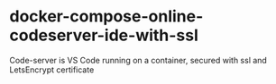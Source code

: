 # docker-compose-online-codeserver-ide-with-ssl
Code-server is VS Code running on a container, secured with ssl and LetsEncrypt certificate

